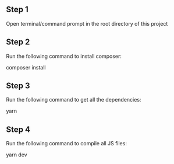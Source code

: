 ## Step 1

Open terminal/command prompt in the root directory of this project

## Step 2

Run the following command to install composer:

composer install

## Step 3

Run the following command to get all the dependencies:

yarn

## Step 4

Run the following command to compile all JS files:

yarn dev
